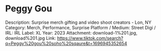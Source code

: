# Peggy Gou

Description: Surprise merch gifting and video shoot creators - Lon, NY
Category: Merch, Performance, Surprise
Platform / Medium: Street
Digi / IRL: IRL
Label: XL
Year: 2023
Attachment: download-1%201.jpg, download%201.jpg
Link: https://www.tiktok.com/search?q=Peggy%20gou%20soho%20sqaure&t=1696945352654